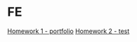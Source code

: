# FE

[Homework 1 - portfolio](https://din5050.github.io/FE/lesson1/index.html)
[Homework 2 - test](https://din5050.github.io/FE/lesson2/test.txt)
